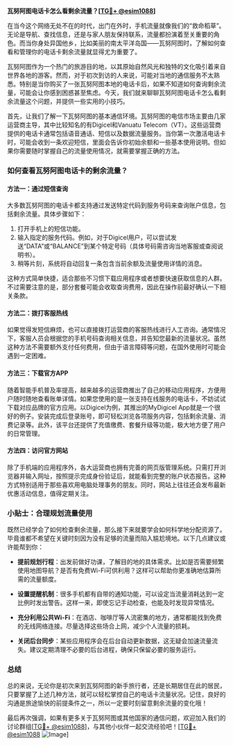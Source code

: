 **瓦努阿图电话卡怎么看剩余流量？[[TG💪+ @esim1088](https://t.me/s/esim1088)]**

在当今这个网络无处不在的时代，出门在外时，手机流量就像我们的“救命稻草”。无论是导航、查找信息，还是与家人朋友保持联系，流量都扮演着至关重要的角色。而当你身处异国他乡，比如美丽的南太平洋岛国——瓦努阿图时，了解如何查看和管理你的电话卡剩余流量就显得尤为重要了。

瓦努阿图作为一个热门的旅游目的地，以其原始自然风光和独特的文化吸引着来自世界各地的游客。然而，对于初次到访的人来说，可能对当地的通信服务不太熟悉。特别是当你购买了一张瓦努阿图本地的电话卡后，如果不知道如何查询剩余流量，可能会让你感到困惑甚至焦虑。今天，我们就来聊聊瓦努阿图电话卡怎么看剩余流量这个问题，并提供一些实用的小技巧。

首先，让我们了解一下瓦努阿图的基本通信环境。瓦努阿图的电信市场主要由几家运营商主导，其中比较知名的有Digicel和Vanuatu Telecom（VT）。这些运营商提供的电话卡通常包括语音通话、短信以及数据流量服务。当你第一次激活电话卡时，可能会收到一条欢迎短信，里面会告诉你初始余额和一些基本使用说明。但如果你需要随时掌握自己的流量使用情况，就需要掌握正确的方法。

### 如何查看瓦努阿图电话卡的剩余流量？

#### 方法一：通过短信查询

大多数瓦努阿图的电话卡都支持通过发送特定代码到服务号码来查询账户信息，包括剩余流量。具体步骤如下：

1. 打开手机上的短信功能。
2. 输入指定的服务代码。例如，对于Digicel用户，可以尝试发送“DATA”或“BALANCE”到某个特定号码（具体号码需咨询当地客服或查阅说明书）。
3. 稍等片刻，系统将自动回复一条包含当前余额及流量使用详情的消息。

这种方式简单快捷，适合那些不习惯下载应用程序或者想要快速获取信息的人群。不过需要注意的是，部分套餐可能会收取查询费用，因此在操作前最好确认一下相关条款。

#### 方法二：拨打客服热线

如果觉得发短信麻烦，也可以直接拨打运营商的客服热线进行人工咨询。通常情况下，客服人员会根据您的手机号码查询相关信息，并告知您最新的流量状况。虽然这种方法不需要额外支付任何费用，但由于语言障碍等问题，在国外使用时可能会遇到一定困难。

#### 方法三：下载官方APP

随着智能手机普及率提高，越来越多的运营商推出了自己的移动应用程序，方便用户随时随地查看账单详情。如果您使用的是一张支持在线服务的电话卡，不妨试试下载对应品牌的官方应用。以Digicel为例，其推出的MyDigicel App就是一个很好的例子。安装完成后登录账号，即可轻松浏览各项服务内容，包括剩余流量、消费记录等。此外，该平台还提供了充值缴费、套餐升级等功能，极大地方便了用户的日常管理。

#### 方法四：访问官方网站

除了手机端的应用程序外，各大运营商也拥有完善的网页版管理系统。只需打开浏览器并输入网址，按照提示完成身份验证后，就能看到完整的账户状态报告。这种方式特别适用于那些喜欢用电脑处理事务的朋友。同时，网站上往往还会发布最新优惠活动信息，值得定期关注。

### 小贴士：合理规划流量使用

既然已经学会了如何检查剩余流量，那么接下来就要学会如何科学地分配资源了。毕竟谁都不希望在关键时刻因为没有足够的流量而陷入尴尬境地。以下几点建议或许能帮到你：

- **提前规划行程**：出发前做好功课，了解目的地的具体需求。比如是否需要频繁使用地图导航？是否有免费Wi-Fi可供利用？这样可以帮助你更准确地估算所需的流量额度。
  
- **设置提醒机制**：很多手机都有自带的通知功能，可以设定当流量消耗达到一定比例时发出警告。这样一来，即使忘记手动检查，也能及时发现异常情况。
  
- **充分利用公共Wi-Fi**：在酒店、咖啡厅等人流密集的地方，通常都能找到免费的无线网络连接。尽量选择这些场合上网，减少个人流量的损耗。
  
- **关闭后台同步**：某些应用程序会在后台自动更新数据，这无疑会加速流量流失。建议定期清理不必要的后台进程，确保只保留必要的服务运行。

### 总结

总的来说，无论你是初次来到瓦努阿图的新手旅行者，还是长期居住在此的居民，只要掌握了上述几种方法，就可以轻松掌控自己的电话卡流量状况。记住，良好的沟通是旅途愉快的前提条件之一，所以一定要时刻留意剩余流量的变化哦！

最后再次强调，如果有更多关于瓦努阿图或其他国家的通信问题，欢迎加入我们的讨论群组[[TG💪+ @esim1088](https://t.me/s/esim1088)]，与其他小伙伴一起交流经验吧！[[TG💪+ @esim1088](https://t.me/s/esim1088) ![Image](https://i.postimg.cc/4NQfJmqS/Snipaste-2025-05-13-00-14-12.png)]